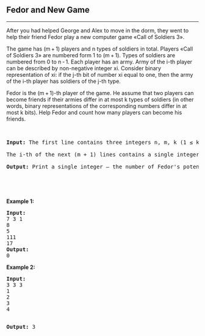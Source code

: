 <h2>Fedor and New Game</h2><hr><div><p>After you had helped George and Alex to move in the dorm, they went to help their friend Fedor play a new computer game «Call of Soldiers 3».

The game has (m + 1) players and n types of soldiers in total. Players «Call of Soldiers 3» are numbered form 1 to (m + 1). Types of soldiers are numbered from 0 to n - 1. Each player has an army. Army of the i-th player can be described by non-negative integer xi. Consider binary representation of xi: if the j-th bit of number xi equal to one, then the army of the i-th player has soldiers of the j-th type.

Fedor is the (m + 1)-th player of the game. He assume that two players can become friends if their armies differ in at most k types of soldiers (in other words, binary representations of the corresponding numbers differ in at most k bits). Help Fedor and count how many players can become his friends.</p>



<p>&nbsp;</p>

<pre><strong>Input:</strong> The first line contains three integers n, m, k (1 ≤ k ≤ n ≤ 20; 1 ≤ m ≤ 1000).

The i-th of the next (m + 1) lines contains a single integer xi (1 ≤ xi ≤ 2n - 1), that describes the i-th player's army. We remind you that Fedor is the (m + 1)-th player.

<strong>Output:</strong> Print a single integer — the number of Fedor's potential friends.
<p>&nbsp;</p>
</pre><p><strong>Example 1:</strong></p>
<pre><strong>Input:</strong> 
7 3 1
8
5
111
17
<strong>Output:</strong>
0
</pre>
<p><strong>Example 2:</strong></p>
<pre><strong>Input:</strong> 
3 3 3
1
2
3
4

<strong>Output:</strong>
3

</pre>

<p>&nbsp;</p>

</div>
